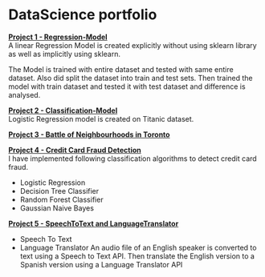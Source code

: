 # DataScience portfolio

<b>[Project 1 - Regression-Model](https://github.com/fahidavp/LinearRegressionModel)</b><br>
A linear Regression Model is created explicitly without using sklearn library as well as implicitly using sklearn.

The Model is trained with entire dataset and tested with same entire dataset. Also did split the dataset into train and test sets. Then trained the model with train dataset and tested it with test dataset and difference is analysed.

<b>[Project 2 - Classification-Model](https://github.com/fahidavp/LogisticRrgression-TitanicData)</b><br>
Logistic Regression model is created on Titanic dataset.

<b>[Project 3 - Battle of Neighbourhoods in Toronto](https://github.com/fahidavp/CapstoneProject_TorontoNeighbourhoods)</b><br>

<b>[Project 4 - Credit Card Fraud Detection](https://github.com/fahidavp/CreditCardFraudDetection)</b><br>
I have implemented following classification algorithms to detect credit card fraud.

- Logistic Regression
- Decision Tree Classifier
- Random Forest Classifier
- Gaussian Naive Bayes

<b>[Project 5 - SpeechToText and LanguageTranslator](https://github.com/fahidavp/SpeechToTextandLanguageTranslator)</b><br>
- Speech To Text
- Language Translator
An audio file of an English speaker is converted to text using a Speech to Text API. Then translate the English version to a Spanish version using a Language Translator API
